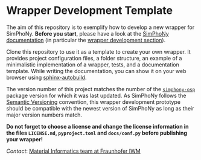 # Wrapper Development Template

The aim of this repository is to exemplify how to develop a new wrapper for 
SimPhoNy. **Before you start**, please have a look at the
[SimPhoNy documentation](https://simphony.readthedocs.io/en/v4.0.0/)
(in particular the 
[wrapper development section](https://simphony.readthedocs.io/en/v4.0.0/developers/wrappers.html)).

Clone this repository to use it as a template to create your own
wrapper. It provides project configuration files, a folder structure, an 
example of a minimalistic implementation of a wrapper, tests, and a documentation 
template. While writing the documentation, you can show it on your web browser
using [sphinx-autobuild](https://github.com/executablebooks/sphinx-autobuild).

The version number of this project matches the number of the 
[`simphony-osp`](https://pypi.org/project/simphony-osp/4.0.0rc4/) package 
version for which it was last updated. As SimPhoNy follows the 
[Semantic Versioning](https://semver.org/) convention, this wrapper development
prototype should be compatible with the newest version of SimPhoNy as long as 
their major version numbers match.

**Do not forget to choose a license and change the license information in the
files `LICENSE.md`, `pyproject.toml` and `docs/conf.py` before publishing your 
wrapper!**

*Contact*: [Material Informatics team at Fraunhofer IWM](mailto:simphony@iwm.fraunhofer.de)
